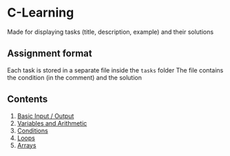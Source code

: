 # C-Learning
Made for displaying tasks (title, description, example) and their solutions

## Assignment format
Each task is stored in a separate file inside the `tasks` folder
The file contains the condition (in the comment) and the solution

## Contents
1. [Basic Input / Output](tasks/basic_IO)
2. [Variables and Arithmetic](tasks/variables_&_arithmetics)
3. [Conditions](tasks/conditions)
4. [Loops](tasks/loops)
5. [Arrays](tasks/arrays)
